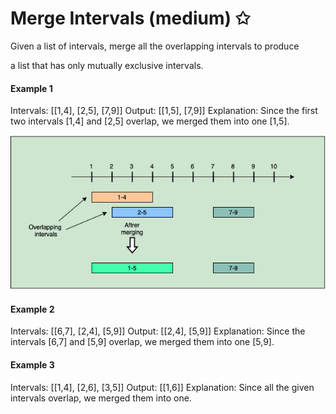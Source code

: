 # Merge Intervals (medium) ✩

Given a list of intervals, merge all the overlapping intervals to produce 

a list that has only mutually exclusive intervals.


#### Example 1
Intervals: [[1,4], [2,5], [7,9]]
Output: [[1,5], [7,9]]
Explanation: Since the first two intervals [1,4] and [2,5] overlap, we merged them into 
one [1,5].

![Merge Intervals example 1 explanation](./../../../../assets/merge_intervals.png)

#### Example 2
Intervals: [[6,7], [2,4], [5,9]]
Output: [[2,4], [5,9]]
Explanation: Since the intervals [6,7] and [5,9] overlap, we merged them into one [5,9].


#### Example 3
Intervals: [[1,4], [2,6], [3,5]]
Output: [[1,6]]
Explanation: Since all the given intervals overlap, we merged them into one.